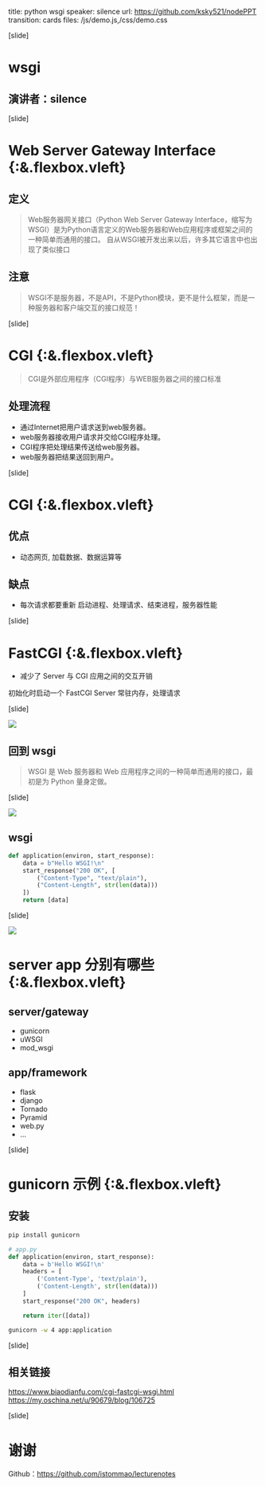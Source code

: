 title: python wsgi
speaker: silence
url: https://github.com/ksky521/nodePPT
transition: cards
files: /js/demo.js,/css/demo.css

[slide]

# wsgi
## 演讲者：silence

[slide]

# Web Server Gateway Interface {:&.flexbox.vleft}

## 定义

> Web服务器网关接口（Python Web Server Gateway Interface，缩写为WSGI）是为Python语言定义的Web服务器和Web应用程序或框架之间的一种简单而通用的接口。
> 自从WSGI被开发出来以后，许多其它语言中也出现了类似接口

## 注意

> WSGI不是服务器，不是API，不是Python模块，更不是什么框架，而是一种服务器和客户端交互的接口规范！

[slide]

# CGI {:&.flexbox.vleft}

> CGI是外部应用程序（CGI程序）与WEB服务器之间的接口标准

## 处理流程

- 通过Internet把用户请求送到web服务器。
- web服务器接收用户请求并交给CGI程序处理。
- CGI程序把处理结果传送给web服务器。
- web服务器把结果送回到用户。


[slide]

# CGI {:&.flexbox.vleft}

## 优点

- 动态网页, 加载数据、数据运算等

## 缺点

- 每次请求都要重新 启动进程、处理请求、结束进程，服务器性能

[slide]

# FastCGI {:&.flexbox.vleft}

- 减少了 Server 与 CGI 应用之间的交互开销

初始化时启动一个 FastCGI Server 常驻内存，处理请求

[slide]

![](/image/wsgi2.jpg)

## 回到 wsgi

> WSGI 是 Web 服务器和 Web 应用程序之间的一种简单而通用的接口，最初是为 Python 量身定做。

[slide]


![](/image/wsgi.png)

## wsgi

```python
def application(environ, start_response):
    data = b"Hello WSGI!\n"
    start_response("200 OK", [
        ("Content-Type", "text/plain"),
        ("Content-Length", str(len(data)))
    ])
    return [data]
```

[slide]

![](/image/wsgi-flow.png)


# server app 分别有哪些  {:&.flexbox.vleft}

## server/gateway
- gunicorn
- uWSGI
- mod_wsgi

## app/framework

- flask
- django
- Tornado
- Pyramid
- web.py
- ...

[slide]

# gunicorn 示例  {:&.flexbox.vleft}

## 安装

```python
pip install gunicorn
```

```python
# app.py
def application(environ, start_response):
    data = b'Hello WSGI!\n'
    headers = [
        ('Content-Type', 'text/plain'),
        ('Content-Length', str(len(data)))
    ]
    start_response("200 OK", headers)

    return iter([data])
```

```bash
gunicorn -w 4 app:application
```

[slide]


## 相关链接

https://www.biaodianfu.com/cgi-fastcgi-wsgi.html
https://my.oschina.net/u/90679/blog/106725

[slide]

# 谢谢

Github：https://github.com/istommao/lecturenotes
